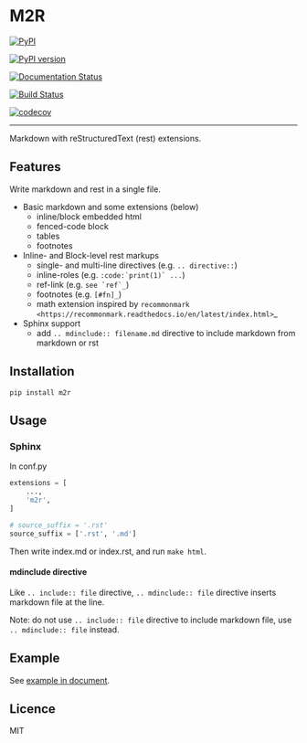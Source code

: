 M2R
===

[![PyPI](https://img.shields.io/pypi/v/m2r.svg)](https://pypi.python.org/pypi/m2r)

[![PyPI version](https://img.shields.io/pypi/pyversions/m2r.svg)](https://pypi.python.org/pypi/m2r)

[![Documentation Status](https://readthedocs.org/projects/m2r/badge/?version=latest)](http://m2r.readthedocs.io/en/latest/?badge=latest)

[![Build Status](https://travis-ci.org/miyakogi/m2r.svg?branch=master)](https://travis-ci.org/miyakogi/m2r)

[![codecov](https://codecov.io/gh/miyakogi/m2r/branch/master/graph/badge.svg)](https://codecov.io/gh/miyakogi/m2r)

--------------------------------------------------------------------------------

Markdown with reStructuredText (rest) extensions.

## Features

Write markdown and rest in a single file.

* Basic markdown and some extensions (below)
    * inline/block embedded html
    * fenced-code block
    * tables
    * footnotes
* Inline- and Block-level rest markups
    * single- and multi-line directives (e.g. `.. directive::`)
    * inline-roles (e.g. ``:code:`print(1)` ...``)
    * ref-link (e.g. ``see `ref`_``)
    * footnotes (e.g. ``[#fn]_``)
    * math extension inspired by `recommonmark <https://recommonmark.readthedocs.io/en/latest/index.html>`_
* Sphinx support
    * add ``.. mdinclude:: filename.md`` directive to include markdown from markdown or rst

## Installation

```
pip install m2r
```

## Usage

### Sphinx

In conf.py

```python
extensions = [
    ...,
    'm2r',
]

# source_suffix = '.rst'
source_suffix = ['.rst', '.md']
```

Then write index.md or index.rst, and run `make html`.

#### mdinclude directive

Like `.. include:: file` directive, `.. mdinclude:: file` directive inserts markdown file at the line.

Note: do not use `.. include:: file` directive to include markdown file, use `.. mdinclude:: file` instead.

## Example

See [example in document]().

## Licence

MIT
